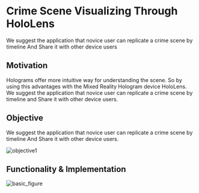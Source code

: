 # Crime Scene Visualizing Through HoloLens

We suggest the application that novice user can replicate a crime scene by timeline
And Share it with other device users

## Motivation

Holograms offer more intuitive way for understanding the scene.
So by using this advantages with the Mixed Reality Hologram device HoloLens.
We suggest the application that novice user can replicate a crime scene by timeline
and Share it with other device users.

## Objective

We suggest the application that novice user can replicate a crime scene by timeline
And Share it with other device users.

![objective1](https://github.com/SevngIl/Crime-Scene-Visualizing-Through-HoloLens/blob/main/objective1.png)

## Functionality & Implementation

![basic_figure](https://github.com/SevngIl/Crime-Scene-Visualizing-Through-HoloLens/blob/main/basic_figure.png)
